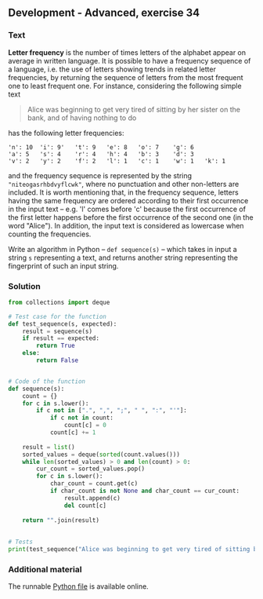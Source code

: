 ## Development - Advanced, exercise 34

### Text
**Letter frequency** is the number of times letters of the alphabet appear on average in written language. It is possible to have a frequency sequence of a language, i.e. the use of letters showing trends in related letter frequencies, by returning the sequence of letters from the most frequent one to least frequent one. For instance, considering the following simple text

> Alice was beginning to get very tired of sitting by her sister on the bank, and of having nothing to do 

has the following letter frequencies:

```
'n': 10  'i': 9'   't': 9   'e': 8   'o': 7    'g': 6
'a': 5   's': 4    'r': 4   'h': 4   'b': 3    'd': 3
'v': 2   'y': 2    'f': 2   'l': 1   'c': 1    'w': 1   'k': 1
```

and the frequency sequence is represented by the string `"niteogasrhbdvyflcwk"`, where no punctuation and other non-letters are included. It is worth mentioning that, in the frequency sequence, letters having the same frequency are ordered according to their first occurrence in the input text – e.g. 'l' comes before 'c' because the first occurrence of the first letter happens before the first occurrence of the second one (in the word "Alice"). In addition, the input text is considered as lowercase when counting the frequencies.

Write an algorithm in Python – `def sequence(s)` – which takes in input a string `s` representing a text, and returns another string representing the fingerprint of such an input string.


### Solution
```python
from collections import deque

# Test case for the function
def test_sequence(s, expected):
    result = sequence(s)
    if result == expected:
        return True
    else:
        return False


# Code of the function
def sequence(s):
    count = {}
    for c in s.lower():
        if c not in [".", ",", ";", " ", ":", "'"]:
            if c not in count:
                count[c] = 0
            count[c] += 1
    
    result = list()
    sorted_values = deque(sorted(count.values()))
    while len(sorted_values) > 0 and len(count) > 0:
        cur_count = sorted_values.pop()
        for c in s.lower():
            char_count = count.get(c)
            if char_count is not None and char_count == cur_count:
                result.append(c)
                del count[c]
    
    return "".join(result)
    
            
# Tests
print(test_sequence("Alice was beginning to get very tired of sitting by her sister on the bank, and of having nothing to do", "niteogasrhbdvyflcwk"))
``` 

### Additional material
The runnable [Python file](exercise_34.py) is available online.
